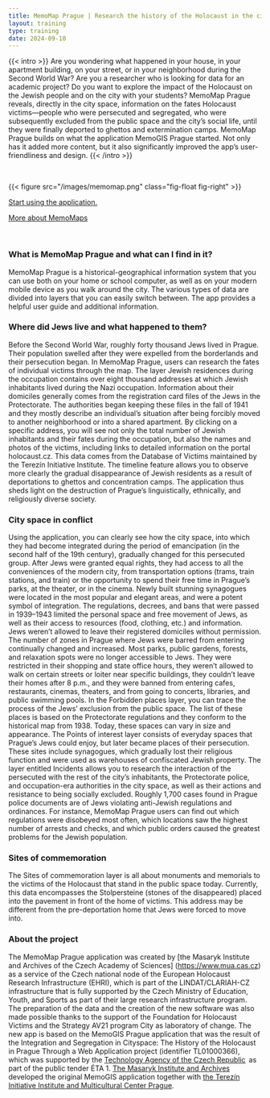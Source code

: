 ```yaml
---
title: MemoMap Prague | Research the history of the Holocaust in the city space
layout: training
type: training
date: 2024-09-10
---
```


{{< intro >}}
Are you wondering what happened in your house, in your apartment building, on your street, or in your neighborhood during the Second World War? Are you a researcher who is looking for data for an academic project? Do you want to explore the impact of the Holocaust on the Jewish people and on the city with your students? MemoMap Prague reveals, directly in the city space, information on the fates Holocaust victims—people who were persecuted and segregated, who were subsequently excluded from the public space and the city’s social life, until they were finally deported to ghettos and extermination camps. MemoMap Prague builds on what the application MemoGIS Prague started. Not only has it added more content, but it also significantly improved the app’s user-friendliness and design.
{{< /intro >}}

</br>

{{< figure src="/images/memomap.png" class="fig-float fig-right" >}}

[Start using the application.](http://memomap.cz/)

[More about MemoMaps](/services/memomap/)

</br>

### What is MemoMap Prague and what can I find in it?
MemoMap Prague is a historical-geographical information system that you can use both on your home or school computer, as well as on your modern mobile device as you walk around the city.
The various types of data are divided into layers that you can easily switch between. The app provides a helpful user guide and additional information.

### Where did Jews live and what happened to them? 
Before the Second World War, roughly forty thousand Jews lived in Prague. Their population swelled after they were expelled from the borderlands and their persecution began.
In MemoMap Prague, users can research the fates of individual victims through the map. The layer Jewish residences during the occupation contains over eight thousand addresses at which Jewish inhabitants lived during the Nazi occupation. Information about their domiciles generally comes from the registration card files of the Jews in the Protectorate. The authorities began keeping these files in the fall of 1941 and they mostly describe an individual’s situation after being forcibly moved to another neighborhood or into a shared apartment. By clicking on a specific address, you will see not only the total number of Jewish inhabitants and their fates during the occupation, but also the names and photos of the victims, including links to detailed information on the portal holocaust.cz. This data comes from the Database of Victims maintained by the Terezín Initiative Institute.
The timeline feature allows you to observe more clearly the gradual disappearance of Jewish residents as a result of deportations to ghettos and concentration camps. The application thus sheds light on the destruction of Prague’s linguistically, ethnically, and religiously diverse society.

### City space in conflict
Using the application, you can clearly see how the city space, into which they had become integrated during the period of emancipation (in the second half of the 19th century), gradually changed for this persecuted group. After Jews were granted equal rights, they had access to all the conveniences of the modern city, from transportation options (trams, train stations, and train) or the opportunity to spend their free time in Prague’s parks, at the theater, or in the cinema. Newly built stunning synagogues were located in the most popular and elegant areas, and were a potent symbol of integration.
The regulations, decrees, and bans that were passed in 1939–1943 limited the personal space and free movement of Jews, as well as their access to resources (food, clothing, etc.) and information. Jews weren’t allowed to leave their registered domiciles without permission. The number of zones in Prague where Jews were barred from entering continually changed and increased. Most parks, public gardens, forests, and relaxation spots were no longer accessible to Jews. They were restricted in their shopping and state office hours, they weren’t allowed to walk on certain streets or loiter near specific buildings, they couldn’t leave their homes after 8 p.m., and they were banned from entering cafes, restaurants, cinemas, theaters, and from going to concerts, libraries, and public swimming pools.
In the Forbidden places layer, you can trace the process of the Jews’ exclusion from the public space. The list of these places is based on the Protectorate regulations and they conform to the historical map from 1938. Today, these spaces can vary in size and appearance.
The Points of interest layer consists of everyday spaces that Prague’s Jews could enjoy, but later became places of their persecution. These sites include synagogues, which gradually lost their religious function and were used as warehouses of confiscated Jewish property.
The layer entitled Incidents allows you to research the interaction of the persecuted with the rest of the city’s inhabitants, the Protectorate police, and occupation-era authorities in the city space, as well as their actions and resistance to being socially excluded. Roughly 1,700 cases found in Prague police documents are of Jews violating anti-Jewish regulations and ordinances. For instance, MemoMap Prague users can find out which regulations were disobeyed most often, which locations saw the highest number of arrests and checks, and which public orders caused the greatest problems for the Jewish population.

### Sites of commemoration
The Sites of commemoration layer is all about monuments and memorials to the victims of the Holocaust that stand in the public space today. Currently, this data encompasses the Stolpersteine (stones of the disappeared) placed into the pavement in front of the home of victims. This address may be different from the pre-deportation home that Jews were forced to move into.

### About the project 
The MemoMap Prague application was created by [the Masaryk Institute and Archives of the Czech Academy of Sciences] (https://www.mua.cas.cz) as a service of the Czech national node of the European Holocaust Research Infrastructure (EHRI), which is part of the LINDAT/CLARIAH-CZ infrastructure that is fully supported by the Czech Ministry of Education, Youth, and Sports as part of their large research infrastructure program. The preparation of the data and the creation of the new software was also made possible thanks to the support of the Foundation for Holocaust Victims and the Strategy AV21 program City as laboratory of change.
The new app is based on the MemoGIS Prague application that was the result of the Integration and Segregation in Cityspace: The History of the Holocaust in Prague Through a Web Application project (identifier TL01000366), which was supported by the [Technology Agency of the Czech Republic](https://www.tacr.cz/)  as part of the public tender ÉTA 1. [The Masaryk Institute and Archives](http://www.terezinstudies.cz/) developed the original MemoGIS application together with [the Terezín Initiative Institute and Multicultural Center Prague](https://mkc.cz/).
